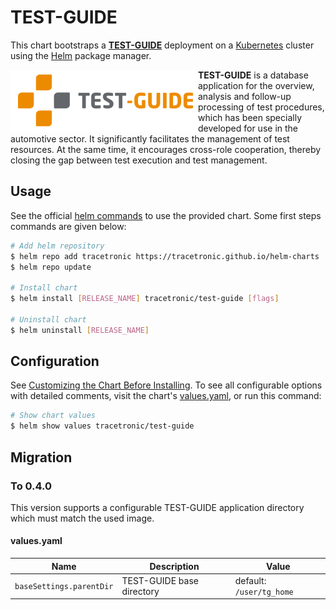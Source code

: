 # TEST-GUIDE

This chart bootstraps a **[TEST-GUIDE](https://www.tracetronic.com/products/test-guide/)** deployment on a [Kubernetes](http://kubernetes.io) cluster using the [Helm](https://helm.sh) package manager.

<img src=".../../../../.github/img/test_guide_logo.png" align="left" alt="Automotive DevOps Platform">

**TEST-GUIDE** is a database application for the overview, analysis and follow-up processing of test procedures, which has been specially developed for use in the automotive sector. It significantly facilitates the management of test resources. At the same time, it encourages cross-role cooperation, thereby closing the gap between test execution and test management.

## Usage

See the official [helm commands](https://helm.sh/docs/helm/helm/) to use the provided chart. Some first steps commands are given below:

```bash
# Add helm repository
$ helm repo add tracetronic https://tracetronic.github.io/helm-charts
$ helm repo update

# Install chart
$ helm install [RELEASE_NAME] tracetronic/test-guide [flags]

# Uninstall chart
$ helm uninstall [RELEASE_NAME]
```

## Configuration

See [Customizing the Chart Before Installing](https://helm.sh/docs/intro/using_helm/#customizing-the-chart-before-installing).
To see all configurable options with detailed comments, visit the chart's [values.yaml](./values.yaml), or run this command:

```bash
# Show chart values
$ helm show values tracetronic/test-guide
```

## Migration

### To 0.4.0

This version supports a configurable TEST-GUIDE application directory which must match the used image.

#### values.yaml

| Name | Description | Value |
| ---- | ----------- | ----- |
| `baseSettings.parentDir` | TEST-GUIDE base directory | default: `/user/tg_home` |

